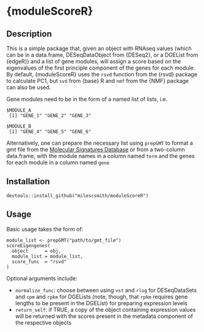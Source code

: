 # {moduleScoreR}

## Description
This is a simple package that, given an object with RNAseq values (which can be
in a data.frame, DESeqDataObject from {DESeq2}, or a DGEList from {edgeR}) and a
list of gene modules, will assign a score based on the eigenvalues of the first
principle component of the genes for each module.  By default, {moduleScoreR}
uses the `rsvd` function from the {rsvd} package to calculate PC1, but `svd`
from {base} R and `nmf` from the {NMF} package can also be used.

Gene modules need to be in the form of a named list of lists, i.e.
```
$MODULE_A
 [1] "GENE_1" "GENE_2" "GENE_3"

$MODULE_B
 [1] "GENE_4" "GENE_5" "GENE_6"
```
Alternatively, one can prepare the necessary list using `prepGMT` to format a
gmt file from the [Molecular Signatures Database](https://www.gsea-msigdb.org/gsea/msigdb/)
or from a two-column data.frame, with the module names in a column named `term`
and the genes for each module in a column named `gene`

## Installation
```
devtools::install_github("milescsmith/moduleScoreR")
```

## Usage

Basic usage takes the form of:
```
module_list <- prepGMT("path/to/gmt_file")
scoreEigengenes(
  object      = obj,
  module_list = module_list,
  score_func  = "rsvd"
)
```
Optional arguments include:

  - `normalize_func`: choose between using `vst` and `rlog` for DESeqDataSets
    and `cpm` and `rpkm` for DGELists (note, though, that `rpkm` requires gene
    lengths to be present in the DGEList) for preparing expression levels
  - `return_self`: if TRUE, a copy of the object containing expression values
    will be returned with the scores present in the metadata component of the
    respective objects
